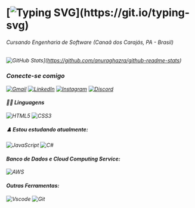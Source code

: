 # [![Typing SVG](https://readme-typing-svg.herokuapp.com?font=Josefin+Sans&pause=1000&color=F7F7F7&random=false&width=435&lines=Ol%C3%A1%2C+meu+nome+%C3%A9+Eryck+Ferreira.)](https://git.io/typing-svg)

###### Cursando Engenharia de Software  <i> (Canaã dos Carajás, PA - Brasil) <i/>

![GitHub Stats](https://github-readme-stats.vercel.app/api?username=eryckferreira&theme=dark)](https://github.com/anuraghazra/github-readme-stats)

### Conecte-se comigo
[![Gmail](https://img.shields.io/badge/Gmail-333333?style=for-the-badge&logo=gmail&logoColor=red)](mailto:eryck.p.ferreira@gmail.com)
[![LinkedIn](https://img.shields.io/badge/LinkedIn-0077B5?style=for-the-badge&logo=linkedin&logoColor=white)](https://www.linkedin.com/in/eryckferreira/)
[![Instagram](https://img.shields.io/badge/-Instagram-%23E4405F?style=for-the-badge&logo=instagram&logoColor=white)](https://www.instagram.com/eryckferreiraa/)
[![Discord](https://img.shields.io/badge/Discord-7289DA?style=for-the-badge&logo=discord&logoColor=white)](https://discord.com/channels/@eryckferreira/)

#### 👨‍💻 Linguagens
![HTML5](https://img.shields.io/badge/HTML5-E34F26?style=for-the-badge&logo=html5&logoColor=white)
![CSS3](https://img.shields.io/badge/CSS3-1572B6?style=for-the-badge&logo=css3&logoColor=white)

#### ♟️ Estou estudando atualmente:
![JavaScript](https://img.shields.io/badge/JavaScript-F7DF1E?style=for-the-badge&logo=javascript&logoColor=black)
![C#](https://img.shields.io/badge/C%23-239120?style=for-the-badge&logo=c-sharp&logoColor=white) 

#### Banco de Dados e Cloud Computing Service:
![AWS](https://img.shields.io/badge/AWS-000.svg?style=for-the-badge&logo=amazon-aws&logoColor=white)

#### Outras Ferramentas:
![Vscode](https://img.shields.io/badge/Vscode-007ACC?style=for-the-badge&logo=visual-studio-code&logoColor=white)
![Git](https://img.shields.io/badge/GIT-E44C30?style=for-the-badge&logo=git&logoColor=white)

